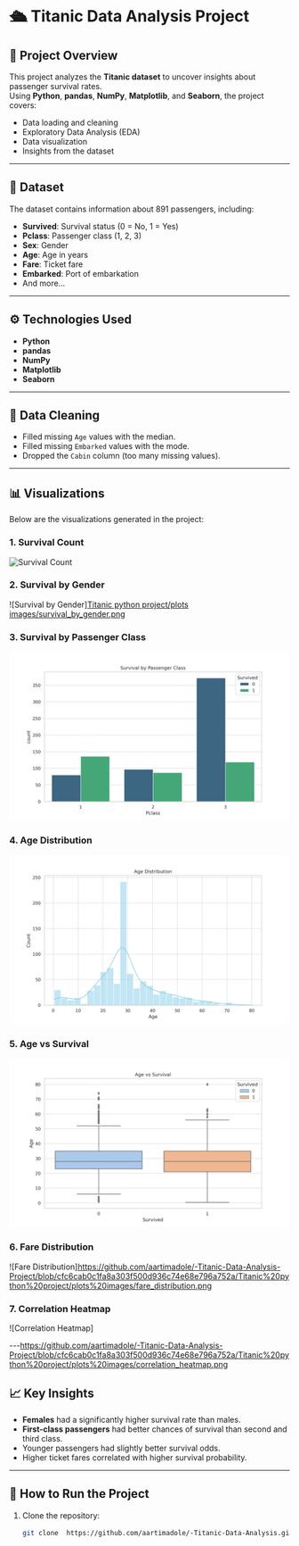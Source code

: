 # 🛳 Titanic Data Analysis Project

## 📌 Project Overview
This project analyzes the **Titanic dataset** to uncover insights about passenger survival rates.  
Using **Python**, **pandas**, **NumPy**, **Matplotlib**, and **Seaborn**, the project covers:
- Data loading and cleaning
- Exploratory Data Analysis (EDA)
- Data visualization
- Insights from the dataset

---

## 📂 Dataset
The dataset contains information about 891 passengers, including:
- **Survived**: Survival status (0 = No, 1 = Yes)
- **Pclass**: Passenger class (1, 2, 3)
- **Sex**: Gender
- **Age**: Age in years
- **Fare**: Ticket fare
- **Embarked**: Port of embarkation
- And more…

---

## ⚙️ Technologies Used
- **Python**
- **pandas**
- **NumPy**
- **Matplotlib**
- **Seaborn**

---

## 🧹 Data Cleaning
- Filled missing `Age` values with the median.
- Filled missing `Embarked` values with the mode.
- Dropped the `Cabin` column (too many missing values).

---

## 📊 Visualizations
Below are the visualizations generated in the project:

### 1. Survival Count
![Survival Count](https://github.com/aartimadole/-Titanic-Data-Analysis-Project/tree/b6046d4478e0408e5fc71b4b5fd8c3e7c872d973/Titanic%20python%20project/plots%20images)

### 2. Survival by Gender
![Survival by Gender][Titanic python project/plots images/survival_by_gender.png](https://github.com/aartimadole/-Titanic-Data-Analysis-Project/blob/3864c5bd55442182b38ae554e1574ba38210550f/Titanic%20python%20project/plots%20images/survival_by_gender.png)

### 3. Survival by Passenger Class
![Survival by Class](https://github.com/aartimadole/-Titanic-Data-Analysis-Project/blob/1bdd00b537df128f37ab971d7710ce7a83e53ba2/Titanic%20python%20project/plots%20images/survival_by_class.png)


### 4. Age Distribution
![Age Distribution](https://github.com/aartimadole/-Titanic-Data-Analysis-Project/blob/de96dd03506eb242e3fafd098bc93c7132066533/Titanic%20python%20project/plots%20images/age_distribution.png)


### 5. Age vs Survival
![Age vs Survival](https://github.com/aartimadole/-Titanic-Data-Analysis-Project/blob/0091414c20fec6dc6e8229099229369d29711b0e/Titanic%20python%20project/plots%20images/age_vs_survival.png)

### 6. Fare Distribution
![Fare Distribution]https://github.com/aartimadole/-Titanic-Data-Analysis-Project/blob/cfc6cab0c1fa8a303f500d936c74e68e796a752a/Titanic%20python%20project/plots%20images/fare_distribution.png

### 7. Correlation Heatmap
![Correlation Heatmap]

---https://github.com/aartimadole/-Titanic-Data-Analysis-Project/blob/cfc6cab0c1fa8a303f500d936c74e68e796a752a/Titanic%20python%20project/plots%20images/correlation_heatmap.png

## 📈 Key Insights
- **Females** had a significantly higher survival rate than males.
- **First-class passengers** had better chances of survival than second and third class.
- Younger passengers had slightly better survival odds.
- Higher ticket fares correlated with higher survival probability.

---

## 🚀 How to Run the Project
1. Clone the repository:
   ```bash
   git clone  https://github.com/aartimadole/-Titanic-Data-Analysis.git
